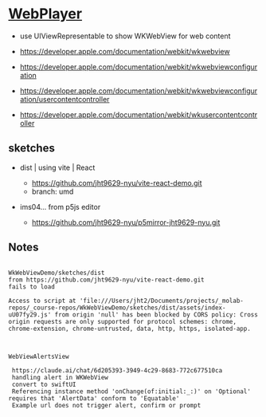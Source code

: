 # [WebPlayer](https://github.com/molab-itp/WebPlayer.git)

- use UIViewRepresentable to show WKWebView for web content

- https://developer.apple.com/documentation/webkit/wkwebview
- https://developer.apple.com/documentation/webkit/wkwebviewconfiguration
- https://developer.apple.com/documentation/webkit/wkwebviewconfiguration/usercontentcontroller
- https://developer.apple.com/documentation/webkit/wkusercontentcontroller

## sketches

- dist | using vite | React
  - https://github.com/jht9629-nyu/vite-react-demo.git
  - branch: umd
  
- ims04... from p5js editor 
  - https://github.com/jht9629-nyu/p5mirror-jht9629-nyu.git
  

 

## Notes

```

WkWebViewDemo/sketches/dist
from https://github.com/jht9629-nyu/vite-react-demo.git
fails to load

Access to script at 'file:///Users/jht2/Documents/projects/_molab-repos/_course-repos/WkWebViewDemo/sketches/dist/assets/index-uU07fy29.js' from origin 'null' has been blocked by CORS policy: Cross origin requests are only supported for protocol schemes: chrome, chrome-extension, chrome-untrusted, data, http, https, isolated-app.


```

```

WebViewAlertsView

 https://claude.ai/chat/6d205393-3949-4c29-8683-772c677510ca
 handling alert in WKWebView
 convert to swiftUI
 Referencing instance method 'onChange(of:initial:_:)' on 'Optional' requires that 'AlertData' conform to 'Equatable'
 Example url does not trigger alert, confirm or prompt

```

